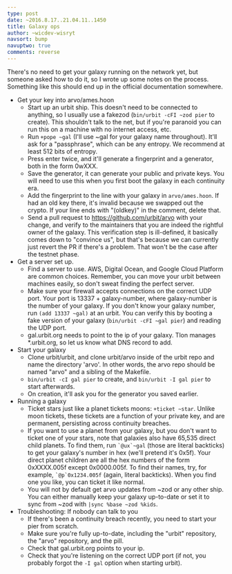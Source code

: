```yaml
---
type: post
date: ~2016.8.17..21.04.11..1450
title: Galaxy ops
author: ~wicdev-wisryt
navsort: bump
navuptwo: true
comments: reverse
---
```


There's no need to get your galaxy running on the network yet, but someone asked how to do it, so I wrote up some notes on the process.  Something like this should end up in the official documentation somewhere.

- Get your key into arvo/ames.hoon
  - Start up an urbit ship.  This doesn't need to be connected to anything, so I usually use a fakezod (`bin/urbit -cFI ~zod pier` to create).  This shouldn't talk to the net, but if you're paranoid you can run this on a machine with no internet access, etc.
  - Run `+pope ~gal` (I'll use ~gal for your galaxy name throughout).  It'll ask for a "passphrase", which can be any entropy.  We recommend at least 512 bits of entropy.
  - Press enter twice, and it'll generate a fingerprint and a generator, both in the form 0wXXX.
  - Save the generator, it can generate your public and private keys.  You will need to use this when you first boot the galaxy in each continuity era.
  - Add the fingerprint to the line with your galaxy in `arvo/ames.hoon`.  If had an old key there, it's invalid because we swapped out the crypto.  If your line ends with "(oldkey)" in the comment, delete that.
  - Send a pull request to https://github.com/urbit/arvo with your change, and verify to the maintainers that you are indeed the rightful owner of the galaxy.  This verification step is ill-defined, it basically comes down to "convince us", but that's because we can currently just revert the PR if there's a problem.  That won't be the case after the testnet phase.
- Get a server set up.
  - Find a server to use.  AWS, Digital Ocean, and Google Cloud Platform are common choices.  Remember, you can move your urbit between machines easily, so don't sweat finding the perfect server.
  - Make sure your firewall accepts connections on the correct UDP port.  Your port is 13337 + galaxy-number, where galaxy-number is the number of your galaxy.  If you don't know your galaxy number, run `(add 13337 ~gal)` at an urbit.  You can verify this by booting a fake version of your galaxy (`bin/urbit -cFI ~gal pier`) and reading the UDP port.
  - gal.urbit.org needs to point to the ip of your galaxy.  Tlon manages *.urbit.org, so let us know what DNS record to add.
- Start your galaxy
  - Clone urbit/urbit, and clone urbit/arvo inside of the urbit repo and name the directory 'arvo'.  In other words, the arvo repo should be named "arvo" and a sibling of the Makefile.
  - `bin/urbit -cI gal pier` to create, and `bin/urbit -I gal pier` to start afterwards.
  - On creation, it'll ask you for the generator you saved earlier.
- Running a galaxy
  - Ticket stars just like a planet tickets moons:  `+ticket ~star`.  Unlike moon tickets, these tickets are a function of your private key, and are permanent, persisting across continuity breaches.
  - If you want to use a planet from your galaxy, but you don't want to ticket one of your stars, note that galaxies also have 65,535 direct child planets.  To find them, run `` `@ux`~gal `` (those are literal backticks) to get your galaxy's number in hex (we'll pretend it's 0x5f).  Your direct planet children are all the hex numbers of the form 0xXXXX.005f except 0x0000.005f.  To find their names, try, for example, `` `@p`0x1234.005f `` (again, literal backticks).  When you find one you like, you can ticket it like normal.
  - You will not by default get arvo updates from ~zod or any other ship.  You can either manually keep your galaxy up-to-date or set it to sync from ~zod with `|sync %base ~zod %kids`.
- Troubleshooting:  If nobody can talk to you
  - If there's been a continuity breach recently, you need to start your pier from scratch.
  - Make sure you're fully up-to-date, including the "urbit" repository, the "arvo" repository, and the pill.
  - Check that gal.urbit.org points to your ip.
  - Check that you're listening on the correct UDP port (if not, you probably forgot the `-I gal` option when starting urbit).

